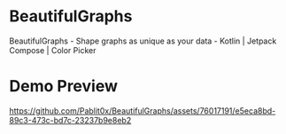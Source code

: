 # BeautifulGraphs
BeautifulGraphs - Shape graphs as unique as your data - Kotlin | Jetpack Compose | Color Picker

# Demo Preview
https://github.com/Pablit0x/BeautifulGraphs/assets/76017191/e5eca8bd-89c3-473c-bd7c-23237b9e8eb2
